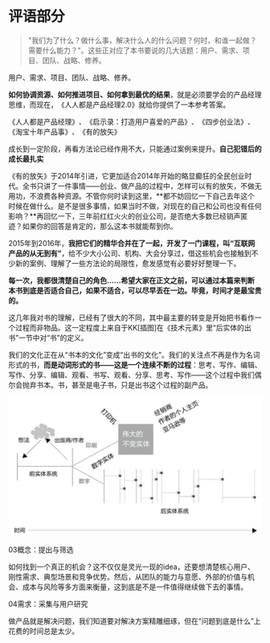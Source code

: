 # 评语部分

>"我们为了什么？做什么事，解决什么人的什么问题？何时，和谁一起做？需要什么能力？"。这些正对应了本书要说的几大话题：用户、需求、项目、团队、战略、修养。

用户、需求、项目、团队、战略、修养。

**如何协调资源、如何推进项目、如何拿到最优的结果**，就是必须要学会的产品经理思维，而现在，​《人人都是产品经理2.0》就给你提供了一本参考答案。

《人人都是产品经理》​、​《启示录：打造用户喜爱的产品》​、​《四步创业法》​、​《淘宝十年产品事》​、​《有的放矢》

成长到一定阶段，再看方法论已经作用不大，只能通过案例来提升。**自己犯错后的成长最扎实**

《有的放矢》于2014年引进，它更加适合2014年开始的略显癫狂的全民创业时代。全书只讲了一件事情——创业、做产品的过程中，怎样可以有的放矢，不做无用功，不浪费各种资源。不管你何时读到这里，**都不妨回忆一下自己去年这个时候在做什么。是不是很多事情，如果当时不做，对现在的自己和公司也没有任何影响？**再回忆一下，三年前红红火火的创业公司，是否绝大多数已经销声匿迹？如果你的回答是肯定的，那么这本书就能帮到你。

2015年到2016年，**我把它们的精华合并在了一起，开发了一门课程，叫“互联网产品的从无到有”**​，给不少大小公司、机构、大会分享过，借这些机会也接触到不少新的案例、理解了一些方法论的局限性，愈发感觉有必要好好整理一下。

**每一次，我都很清楚自己的角色......希望大家在正文之前，可以通过本篇来判断本书到底是否适合自己，如果不适合，可以尽早丢在一边。毕竟，时间才是最宝贵的。**

这几年我对书的理解，已经有了很大的不同，其中最主要的转变是开始把书看作一个过程而非物品。这一定程度上来自于KK[插图]在《技术元素》里“后实体的出书”一节中对“书”的定义。

我们的文化正在从“书本的文化”变成“出书的文化”​。我们的关注点不再是作为名词形式的书，**而是动词形式的书——这是一个连续不断的过程**：思考、写作、编辑、写作、分享、编辑、观看、书写、观看、分享、思考、写作——这个过程中我们偶尔会抛弃书本。书，甚至是电子书，只是出书这个过程的副产品。

![技术元素](/img/产品经理0-1.png)


03概念：提出与筛选

如何找到一个真正的机会？这不仅仅是灵光一现的idea，还要想清楚核心用户、刚性需求、典型场景和竞争优势。然后，从团队的能力与意愿、外部的价值与机会、成本与风险等多方面来衡量，这到底是不是一件值得继续做下去的事情。

04需求：采集与用户研究

做产品就是解决问题，我们知道要对解决方案精雕细琢，但在“问题到底是什么”上花费的时间总是太少。

